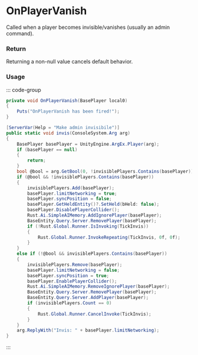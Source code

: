 # OnPlayerVanish
<Badge type="info" text="Player"/>[<Badge type="danger" text="Carbon Compatible"/>](https://github.com/CarbonCommunity/Carbon)[<Badge type="warning" text="Oxide Compatible"/>](https://github.com/OxideMod/Oxide.Rust)
Called when a player becomes invisible/vanishes (usually an admin command).

### Return
Returning a non-null value cancels default behavior.

### Usage
::: code-group
```csharp [Example]
private void OnPlayerVanish(BasePlayer local0)
{
	Puts("OnPlayerVanish has been fired!");
}
```
```csharp [Source — Assembly-CSharp @ ConVar.Debugging]
[ServerVar(Help = "Make admin invisibile")]
public static void invis(ConsoleSystem.Arg arg)
{
	BasePlayer basePlayer = UnityEngine.ArgEx.Player(arg);
	if (basePlayer == null)
	{
		return;
	}
	bool @bool = arg.GetBool(0, !invisiblePlayers.Contains(basePlayer));
	if (@bool && !invisiblePlayers.Contains(basePlayer))
	{
		invisiblePlayers.Add(basePlayer);
		basePlayer.limitNetworking = true;
		basePlayer.syncPosition = false;
		basePlayer.GetHeldEntity()?.SetHeld(bHeld: false);
		basePlayer.DisablePlayerCollider();
		Rust.Ai.SimpleAIMemory.AddIgnorePlayer(basePlayer);
		BaseEntity.Query.Server.RemovePlayer(basePlayer);
		if (!Rust.Global.Runner.IsInvoking(TickInvis))
		{
			Rust.Global.Runner.InvokeRepeating(TickInvis, 0f, 0f);
		}
	}
	else if (!@bool && invisiblePlayers.Contains(basePlayer))
	{
		invisiblePlayers.Remove(basePlayer);
		basePlayer.limitNetworking = false;
		basePlayer.syncPosition = true;
		basePlayer.EnablePlayerCollider();
		Rust.Ai.SimpleAIMemory.RemoveIgnorePlayer(basePlayer);
		BaseEntity.Query.Server.RemovePlayer(basePlayer);
		BaseEntity.Query.Server.AddPlayer(basePlayer);
		if (invisiblePlayers.Count == 0)
		{
			Rust.Global.Runner.CancelInvoke(TickInvis);
		}
	}
	arg.ReplyWith("Invis: " + basePlayer.limitNetworking);
}

```
:::
